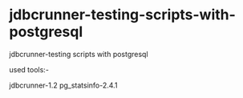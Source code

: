 jdbcrunner-testing-scripts-with-postgresql
==========================================

jdbcrunner-testing scripts with postgresql

used tools:-

jdbcrunner-1.2
pg_statsinfo-2.4.1